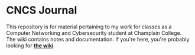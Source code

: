 # CNCS Journal
This repository is for material pertaining to my work for classes as a Computer Networking and Cybersecurity student at Champlain College. The wiki contains notes and documentation. If you're here, you're probably looking for [**the wiki**](https://github.com/eliminmax/cncs-journal/wiki).
